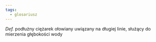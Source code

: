 ```yaml
---
tags:
  - glosariusz
---
```


_Def._ podłużny ciężarek ołowiany uwiązany na długiej linie, służący do mierzenia głębokości wody